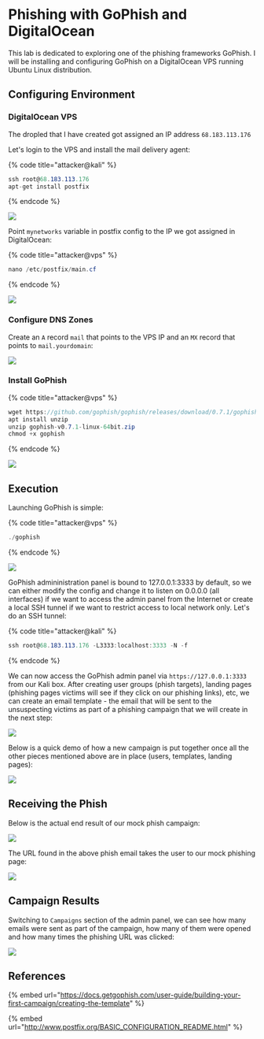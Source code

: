 # Phishing with GoPhish and DigitalOcean

This lab is dedicated to exploring one of the phishing frameworks GoPhish. I will be installing and configuring GoPhish on a DigitalOcean VPS running Ubuntu Linux distribution.

## Configuring Environment

### DigitalOcean VPS

The dropled that I have created got assigned an IP address `68.183.113.176`

Let's login to the VPS and install the mail delivery agent:

{% code title="attacker@kali" %}
```csharp
ssh root@68.183.113.176
apt-get install postfix
```
{% endcode %}

![](<../../.gitbook/assets/Screenshot from 2019-01-09 21-12-51.png>)

Point `mynetworks` variable in postfix config to the IP we got assigned in DigitalOcean:

{% code title="attacker@vps" %}
```csharp
nano /etc/postfix/main.cf
```
{% endcode %}

![](<../../.gitbook/assets/Screenshot from 2019-01-08 22-37-41.png>)

### Configure DNS Zones

Create an `A` record `mail` that points to the VPS IP and an `MX` record that points to `mail.yourdomain`:

![](<../../.gitbook/assets/Screenshot from 2019-01-08 22-56-12.png>)

### Install GoPhish

{% code title="attacker@vps" %}
```csharp
wget https://github.com/gophish/gophish/releases/download/0.7.1/gophish-v0.7.1-linux-64bit.zip
apt install unzip
unzip gophish-v0.7.1-linux-64bit.zip 
chmod +x gophish
```
{% endcode %}

![](<../../.gitbook/assets/Screenshot from 2019-01-08 22-40-21.png>)

## Execution

Launching GoPhish is simple:

{% code title="attacker@vps" %}
```csharp
./gophish
```
{% endcode %}

![](<../../.gitbook/assets/Screenshot from 2019-01-08 22-41-09.png>)

GoPhish admininistration panel is bound to 127.0.0.1:3333 by default, so we can either modify the config and change it to listen on 0.0.0.0 (all interfaces) if we want to access the admin panel from the Internet or create a local SSH tunnel if we want to restrict access to local network only. Let's do an SSH tunnel:

{% code title="attacker@kali" %}
```csharp
ssh root@68.183.113.176 -L3333:localhost:3333 -N -f
```
{% endcode %}

We can now access the GoPhish admin panel via `https://127.0.0.1:3333` from our Kali box. After creating user groups (phish targets), landing pages (phishing pages victims will see if they click on our phishing links), etc, we can create an email template - the email that will be sent to the unsuspecting victims as part of a phishing campaign that we will create in the next step:

![](<../../.gitbook/assets/Screenshot from 2019-01-08 22-45-34.png>)

Below is a quick demo of how a new campaign is put together once all the other pieces mentioned above are in place (users, templates, landing pages):

![](<../../.gitbook/assets/Peek 2019-01-08 22-47.gif>)

## Receiving the Phish

Below is the actual end result of our mock phish campaign:

![](<../../.gitbook/assets/Screenshot from 2019-01-08 22-50-47.png>)

The URL found in the above phish email takes the user to our mock phishing page:

![](<../../.gitbook/assets/Screenshot from 2019-01-08 22-51-21.png>)

## Campaign Results

Switching to `Campaigns` section of the admin panel, we can see how many emails were sent as part of the campaign, how many of them were opened and how many times the phishing URL was clicked:

![](<../../.gitbook/assets/Screenshot from 2019-01-08 23-11-32.png>)

## References

{% embed url="https://docs.getgophish.com/user-guide/building-your-first-campaign/creating-the-template" %}

{% embed url="http://www.postfix.org/BASIC_CONFIGURATION_README.html" %}
